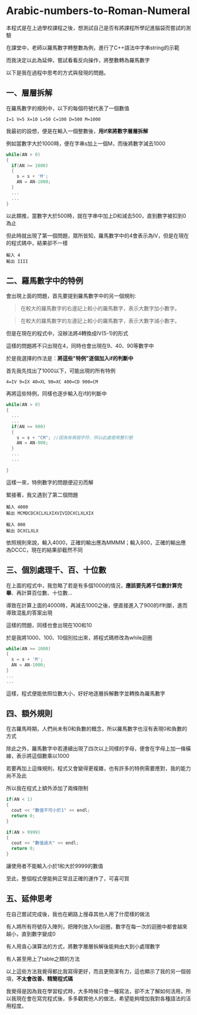 # Arabic-numbers-to-Roman-Numeral
本程式是在上過學校課程之後，想測試自己是否有將課程所學記進腦袋而嘗試的測驗

在課堂中，老師以羅馬數字轉整數為例，進行了C++語法中字串string的示範

而我決定以此為延伸，嘗試看看反向操作，將整數轉為羅馬數字

以下是我在過程中思考的方式與發現的問題。

## 一、層層拆解
在羅馬數字的規則中，以下的每個符號代表了一個數值
```
I=1 V=5 X=10 L=50 C=100 D=500 M=1000
```

我最初的設想，便是在輸入一個整數後，**用if來將數字層層拆解**

例如當數字大於1000時，便在字串s加上一個M，而後將數字減去1000
```cpp
while(AN > 0)
{
  if(AN >= 1000)
  {
    s = s + 'M';
    AN = AN-1000;
  }
  ...
  ...
}
```
以此類推，當數字大於500時，就在字串中加上D和減去500，直到數字被扣到0為止

但此時就出現了第一個問題，眾所皆知，羅馬數字中的4會表示為IV，但是在現在的程式碼中，結果卻不一樣
```
輸入 4
輸出 IIII
```


## 二、羅馬數字中的特例
會出現上面的問題，首先要提到羅馬數字中的另一個規則:
>在較大的羅馬數字的右邊記上較小的羅馬數字，表示大數字加小數字。

>在較大的羅馬數字的左邊記上較小的羅馬數字，表示大數字減小數字。

但是在現在的程式中，沒辦法將4轉換成IV(5-1)的形式

這樣的問題將不只出現在4，同時也會出現在9、40、90等數字中

於是我選擇的作法是：**將這些"特例"逐個加入if的判斷中**

首先我先找出了1000以下，可能出現的所有特例
```
4=IV 9=IX 40=XL 90=XC 400=CD 900=CM
```
再將這些特例，同樣也逐步輸入在if的判斷中
```cpp
while(AN > 0)
{
  ...
  ...
  if(AN >= 900)
  {
    s = s + "CM"; //因為有兩個字符，所以此處使用雙引號
    AN = AN-900;
  }
  ...
  ...
  
}
```
這樣一來，特例數字的問題便迎刃而解

緊接著，我又遇到了第二個問題
```
輸入 4000
輸出 MCMDCDCXCLXLXIXVIVIDCXCLXLXIX
```
```
輸入 800
輸出 DCXCLXLX
```
依照規則來說，輸入4000，正確的輸出應為MMMM；輸入800，正確的輸出應為DCCC，現在的結果卻截然不同

## 三、個別處理千、百、十位數
在上面的程式中，我忽略了若是有多個1000的情況，**應該要先將千位數計算完畢**、再計算百位數、十位數...

導致在計算上面的4000時，再減去1000之後，便直接進入了900的if判斷，進而導致混亂的答案出現

這樣的問題，同樣也會出現在100和10

於是我將1000、100、10個別拉出來，將程式碼修改為while迴圈
```cpp
while(AN >= 1000)
{
  s = s + 'M';
  AN = AN-1000;	
}
...
...
```
這樣，程式便能依照位數大小，好好地逐層拆解數字並轉換為羅馬數字

## 四、額外規則
在古羅馬時期，人們尚未有0和負數的概念，所以羅馬數字也沒有表現0和負數的方式

除此之外，羅馬數字中若連續出現了四次以上同樣的字母，便會在字母上加一條橫線，表示將這個數乘以1000

若要再加上這條規則，程式又會變得更複雜，也有許多的特例需要應對，我的能力尚不及此

所以我在程式上額外添加了兩條限制
```cpp
if(AN < 1)
{
  cout << "數值不可小於1" << endl;
  return 0;
}
	
if(AN > 9999)
{
  cout << "數值過大" << endl;
  return 0;
}
```
讓使用者不能輸入小於1和大於9999的數值

至此，整個程式便能夠正常且正確的運作了，可喜可賀

## 五、延伸思考
在自己嘗試完成後，我也在網路上搜尋其他人用了什麼樣的做法

有人將所有符號存入陣列，把陣列放入for迴圈，數字在每一次的迴圈中都會越來越小，直到數字變成0

有人用貪心演算法的方式，將數字層層拆解後能夠由大到小處理數字

有人甚至用上了table之類的方法

以上這些方法我覺得都比我寫得更好，而且更簡潔有力，這也顯示了我的另一個弱項，**不太會改善、精簡程式碼**

我覺得是因為我在學習程式時，大多時候只會一種寫法，卻不太了解如何活用，所以我現在會在寫完程式後，多多觀賞他人的做法，希望能夠增加我對各種語法的活用程度。
